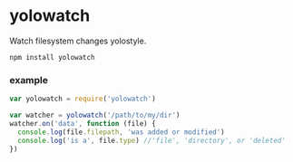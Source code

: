 # yolowatch

Watch filesystem changes yolostyle.

```
npm install yolowatch
```

### example

```js
var yolowatch = require('yolowatch')

var watcher = yolowatch('/path/to/my/dir')
watcher.on('data', function (file) {
  console.log(file.filepath, 'was added or modified')
  console.log('is a', file.type) //'file', 'directory', or 'deleted'
})
```

